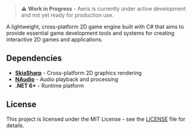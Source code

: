 > ⚠️ **Work in Progress** - Aeris is currently under active development and not yet ready for production use.

A lightweight, cross-platform 2D game engine built with C# that aims to provide essential game development tools and systems for creating interactive 2D games and applications.

## Dependencies

- **[SkiaSharp](https://github.com/mono/SkiaSharp)** - Cross-platform 2D graphics rendering
- **[NAudio](https://github.com/naudio/NAudio)** - Audio playback and processing  
- **.NET 6+** - Runtime platform

## License

This project is licensed under the MIT License - see the [LICENSE](LICENSE) file for details.
